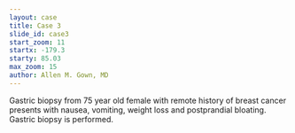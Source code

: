 ```yaml
---
layout: case
title: Case 3
slide_id: case3
start_zoom: 11
startx: -179.3
starty: 85.03
max_zoom: 15
author: Allen M. Gown, MD
---
```

Gastric biopsy from 75 year old female with remote history of breast cancer presents with nausea, vomiting, weight loss and postprandial bloating. Gastric biopsy is performed.
